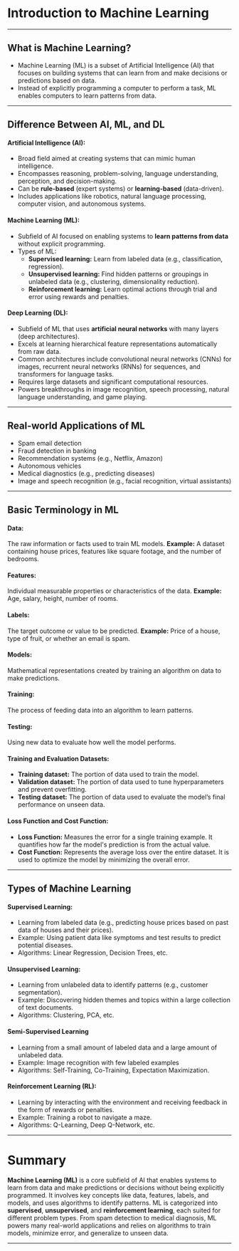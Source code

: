 # **Introduction to Machine Learning**
---

## **What is Machine Learning?**

- Machine Learning (ML) is a subset of Artificial Intelligence (AI) that focuses on building systems that can learn from and make decisions or predictions based on data.
- Instead of explicitly programming a computer to perform a task, ML enables computers to learn patterns from data.

---
## **Difference Between AI, ML, and DL**

#### **Artificial Intelligence (AI):**

- Broad field aimed at creating systems that can mimic human intelligence.
- Encompasses reasoning, problem-solving, language understanding, perception, and decision-making.
- Can be **rule-based** (expert systems) or **learning-based** (data-driven).
- Includes applications like robotics, natural language processing, computer vision, and autonomous systems.

#### **Machine Learning (ML):**

- Subfield of AI focused on enabling systems to **learn patterns from data** without explicit programming.
- Types of ML:
    - **Supervised learning:** Learn from labeled data (e.g., classification, regression).
    - **Unsupervised learning:** Find hidden patterns or groupings in unlabeled data (e.g., clustering, dimensionality reduction).
    - **Reinforcement learning:** Learn optimal actions through trial and error using rewards and penalties.

#### **Deep Learning (DL):**

- Subfield of ML that uses **artificial neural networks** with many layers (deep architectures).
- Excels at learning hierarchical feature representations automatically from raw data.
- Common architectures include convolutional neural networks (CNNs) for images, recurrent neural networks (RNNs) for sequences, and transformers for language tasks.
- Requires large datasets and significant computational resources.
- Powers breakthroughs in image recognition, speech processing, natural language understanding, and game playing.

---

## **Real-world Applications of ML**

- Spam email detection
- Fraud detection in banking
- Recommendation systems (e.g., Netflix, Amazon)
- Autonomous vehicles
- Medical diagnostics (e.g., predicting diseases)
- Image and speech recognition (e.g., facial recognition, virtual assistants)

---

## **Basic Terminology in ML**

#### **Data:**

The raw information or facts used to train ML models.
**Example:** A dataset containing house prices, features like square footage, and the number of bedrooms.

#### **Features:**

Individual measurable properties or characteristics of the data.
**Example:** Age, salary, height, number of rooms.

#### **Labels:**

The target outcome or value to be predicted.
**Example:** Price of a house, type of fruit, or whether an email is spam.

#### **Models:**

Mathematical representations created by training an algorithm on data to make predictions.

#### **Training:**

The process of feeding data into an algorithm to learn patterns.

#### **Testing:**

Using new data to evaluate how well the model performs.

#### **Training and Evaluation Datasets:**

- **Training dataset:** The portion of data used to train the model.
- **Validation dataset:** The portion of data used to tune hyperparameters and prevent overfitting.
- **Testing dataset:** The portion of data used to evaluate the model’s final performance on unseen data.

#### **Loss Function and Cost Function:**

- **Loss Function:** Measures the error for a single training example. It quantifies how far the model's prediction is from the actual value.
- **Cost Function:** Represents the average loss over the entire dataset. It is used to optimize the model by minimizing the overall error.

---

## **Types of Machine Learning**

#### **Supervised Learning:**

- Learning from labeled data (e.g., predicting house prices based on past data of houses and their prices).
- Example: Using patient data like symptoms and test results to predict potential diseases.
- Algorithms: Linear Regression, Decision Trees, etc.

#### **Unsupervised Learning:**

- Learning from unlabeled data to identify patterns (e.g., customer segmentation).
- Example: Discovering hidden themes and topics within a large collection of text documents.
- Algorithms: Clustering, PCA, etc.

#### **Semi-Supervised Learning**

- Learning from a small amount of labeled data and a large amount of unlabeled data.
- Example: Image recognition with few labeled examples
- Algorithms: Self-Training, Co-Training, Expectation Maximization.

#### **Reinforcement Learning (RL):**

- Learning by interacting with the environment and receiving feedback in the form of rewards or penalties.
- Example: Training a robot to navigate a maze.
- Algorithms: Q-Learning, Deep Q-Network, etc.

---

# **Summary**

**Machine Learning (ML)** is a core subfield of AI that enables systems to learn from data and make predictions or decisions without being explicitly programmed. It involves key concepts like data, features, labels, and models, and uses algorithms to identify patterns. ML is categorized into **supervised**, **unsupervised**, and **reinforcement learning**, each suited for different problem types. From spam detection to medical diagnosis, ML powers many real-world applications and relies on algorithms to train models, minimize error, and generalize to unseen data.

---
